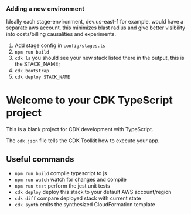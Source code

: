 ### Adding a new environment
Ideally each stage-environment, dev.us-east-1 for example, would have a separate aws account. this minimizes blast radius and give better visibility into costs/billing causalities and experiments.

1. Add stage config in `config/stages.ts`
1. `npm run build`
1. `cdk ls` you should see your new stack listed there in the output, this is the STACK_NAME;
1. `cdk bootstrap`
1. `cdk deploy STACK_NAME`

# Welcome to your CDK TypeScript project

This is a blank project for CDK development with TypeScript.

The `cdk.json` file tells the CDK Toolkit how to execute your app.

## Useful commands

* `npm run build`   compile typescript to js
* `npm run watch`   watch for changes and compile
* `npm run test`    perform the jest unit tests
* `cdk deploy`      deploy this stack to your default AWS account/region
* `cdk diff`        compare deployed stack with current state
* `cdk synth`       emits the synthesized CloudFormation template
